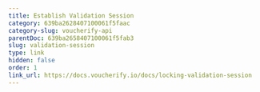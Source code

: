 ```yaml
---
title: Establish Validation Session
category: 639ba2628407100061f5faac
category-slug: voucherify-api
parentDoc: 639ba2658407100061f5fab3
slug: validation-session
type: link
hidden: false
order: 1
link_url: https://docs.voucherify.io/docs/locking-validation-session
---
```

